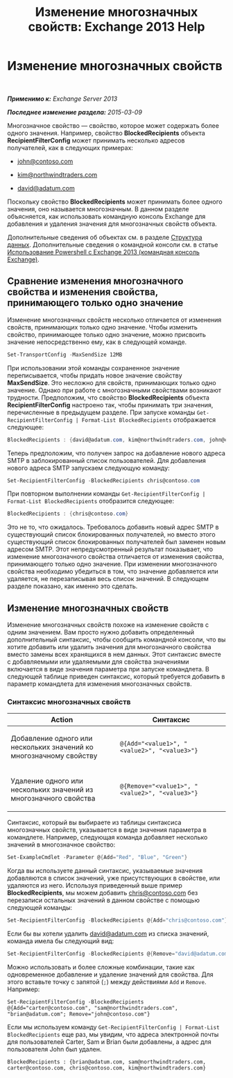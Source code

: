 ﻿---
title: 'Изменение многозначных свойств: Exchange 2013 Help'
TOCTitle: Изменение многозначных свойств
ms:assetid: dc2c1062-ad79-404b-8da3-5b5798dbb73b
ms:mtpsurl: https://technet.microsoft.com/ru-ru/library/Bb684908(v=EXCHG.150)
ms:contentKeyID: 50489340
ms.date: 05/22/2018
mtps_version: v=EXCHG.150
ms.translationtype: MT
---

# Изменение многозначных свойств

 

_**Применимо к:** Exchange Server 2013_

_**Последнее изменение раздела:** 2015-03-09_

Многозначное свойство — свойство, которое может содержать более одного значения. Например, свойство **BlockedRecipients** объекта **RecipientFilterConfig** может принимать несколько адресов получателей, как в следующих примерах:

  - john@contoso.com

  - kim@northwindtraders.com

  - david@adatum.com

Поскольку свойство **BlockedRecipients** может принимать более одного значения, оно называется многозначным. В данном разделе объясняется, как использовать командную консоль Exchange для добавления и удаления значения для многозначных свойств объекта.

Дополнительные сведения об объектах см. в разделе [Структура данных](https://technet.microsoft.com/ru-ru/library/aa996386\(v=exchg.150\)). Дополнительные сведения о командной консоли см. в статье [Использование Powershell с Exchange 2013 (командная консоль Exchange)](https://technet.microsoft.com/ru-ru/library/bb123778\(v=exchg.150\)).

## Сравнение изменения многозначного свойства и изменения свойства, принимающего только одно значение

Изменение многозначных свойств несколько отличается от изменения свойств, принимающих только одно значение. Чтобы изменить свойство, принимающее только одно значение, можно присвоить значение непосредственно ему, как в следующей команде.

```powershell
Set-TransportConfig -MaxSendSize 12MB
```

При использовании этой команды сохраненное значение переписывается, чтобы придать новое значение свойству **MaxSendSize**. Это несложно для свойств, принимающих только одно значение. Однако при работе с многозначными свойствами возникают трудности. Предположим, что свойство **BlockedRecipients** объекта **RecipientFilterConfig** настроено так, чтобы принимать три значения, перечисленные в предыдущем разделе. При запуске команды `Get-RecipientFilterConfig | Format-List BlockedRecipients` отображается следующее:

```powershell
BlockedRecipients : {david@adatum.com, kim@northwindtraders.com, john@contoso.com}
```

Теперь предположим, что получен запрос на добавление нового адреса SMTP в заблокированный список пользователей. Для добавления нового адреса SMTP запускаем следующую команду:

```powershell
Set-RecipientFilterConfig -BlockedRecipients chris@contoso.com
```

При повторном выполнении команды `Get-RecipientFilterConfig | Format-List BlockedRecipients` отобразится следующее:

```powershell
BlockedRecipients : {chris@contoso.com}
```

Это не то, что ожидалось. Требовалось добавить новый адрес SMTP в существующий список блокированных получателей, но вместо этого существующий список блокированных получателей был заменен новым адресом SMTP. Этот непредусмотренный результат показывает, что изменение многозначного свойства отличается от изменения свойства, принимающего только одно значение. При изменении многозначного свойства необходимо убедиться в том, что значение добавляется или удаляется, не перезаписывая весь список значений. В следующем разделе показано, как именно это сделать.

## Изменение многозначных свойств

Изменение многозначных свойств похоже на изменение свойств с одним значением. Вам просто нужно добавить определенный дополнительный синтаксис, чтобы сообщить командной консоли, что вы хотите добавить или удалить значения для многозначного свойства вместо замены всех хранящихся в нем данных. Этот синтаксис вместе с добавляемыми или удаляемыми для свойства значениями включается в виде значения параметра при запуске командлета. В следующей таблице приведен синтаксис, который требуется добавить в параметр командлета для изменения многозначных свойств.

### Синтаксис многозначных свойств

<table>
<colgroup>
<col style="width: 50%" />
<col style="width: 50%" />
</colgroup>
<thead>
<tr class="header">
<th>Action</th>
<th>Синтаксис</th>
</tr>
</thead>
<tbody>
<tr class="odd">
<td><p>Добавление одного или нескольких значений ко многозначному свойству</p></td>
<td><pre><code>@{Add=&quot;&lt;value1&gt;&quot;, &quot;&lt;value2&gt;&quot;, &quot;&lt;value3&gt;&quot;}</code></pre></td>
</tr>
<tr class="even">
<td><p>Удаление одного или нескольких значений из многозначного свойства</p></td>
<td><pre><code>@{Remove=&quot;&lt;value1&gt;&quot;, &quot;&lt;value2&gt;&quot;, &quot;&lt;value3&gt;&quot;}</code></pre></td>
</tr>
</tbody>
</table>


Синтаксис, который вы выбираете из таблицы синтаксиса многозначных свойств, указывается в виде значения параметра в командлете. Например, следующая команда добавляет несколько значений в многозначное свойство:

```powershell
Set-ExampleCmdlet -Parameter @{Add="Red", "Blue", "Green"}
```

Когда вы используете данный синтаксис, указываемые значения добавляются в список значений, уже присутствующих в свойстве, или удаляются из него. Используя приведенный выше пример **BlockedRecipients**, мы можем добавить chris@contoso.com без перезаписи остальных значений в данном свойстве с помощью следующей команды:

```powershell
Set-RecipientFilterConfig -BlockedRecipients @{Add="chris@contoso.com"}
```

Если бы вы хотели удалить david@adatum.com из списка значений, команда имела бы следующий вид:

```powershell
Set-RecipientFilterConfig -BlockedRecipients @{Remove="david@adatum.com"}
```

Можно использовать и более сложные комбинации, такие как одновременное добавление и удаление значений для свойства. Для этого вставьте точку с запятой (`;`) между действиями `Add` и `Remove`. Например:

    Set-RecipientFilterConfig -BlockedRecipients @{Add="carter@contoso.com", "sam@northwindtraders.com", "brian@adatum.com"; Remove="john@contoso.com"}

Если мы используем команду `Get-RecipientFilterConfig | Format-List BlockedRecipients` еще раз, мы увидим, что адреса электронной почты для пользователей Carter, Sam и Brian были добавлены, а адрес для пользователя John был удален.

    BlockedRecipients : {brian@adatum.com, sam@northwindtraders.com, carter@contoso.com, chris@contoso.com, kim@northwindtraders.com}

